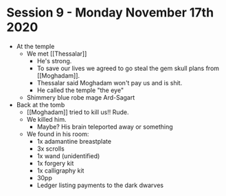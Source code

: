 # Session 9 - Monday November 17th 2020

- At the temple
  - We met [[Thessalar]]
    - He's strong.
    - To save our lives we agreed to go steal the gem skull plans from [[Moghadam]].
    - Thessalar said Moghadam won't pay us and is shit.
    - He called the temple "the eye"
  - Shimmery blue robe mage Ard-Sagart
- Back at the tomb
  - [[Moghadam]] tried to kill us!! Rude.
  - We killed him.
    - Maybe? His brain teleported away or something
  - We found in his room:
    - 1x adamantine breastplate
    - 3x scrolls
    - 1x wand (unidentified)
    - 1x forgery kit
    - 1x calligraphy kit
    - 30pp
    - Ledger listing payments to the dark dwarves
